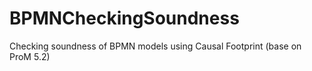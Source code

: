 # BPMNCheckingSoundness
Checking soundness of BPMN models using Causal Footprint (base on ProM 5.2)

